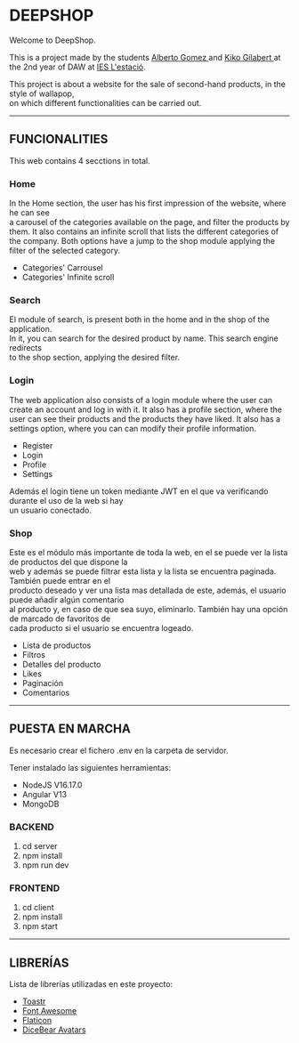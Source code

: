 <h1>DEEPSHOP</h1>

<p style="text-align: justify">Welcome to DeepShop.<br>
  
This is a project made by the students <a href="https://github.com/albertogomezz">Alberto Gomez </a> and  <a href="https://github.com/kikogilabert">Kiko Gilabert </a>  at the 2nd year of DAW  at <a href="https://portal.edu.gva.es/iestacio/">IES L'estació</a>.<br>
  
This project is about a website for the sale of second-hand products, in the style of wallapop,<br> on which different functionalities can be carried out.</p>
<hr>
  
<h2>FUNCIONALITIES</h2>
 
<p>This web contains 4 secctions in total.<p>
  
<h3>Home</h3>
<p>In the Home section, the user has his first impression of the website, where he can see 
<br>a carousel of the categories available on the page, and filter the products by them.
It also contains an infinite scroll that lists the different categories of the company.
Both options have a jump to the shop module applying the filter of the selected category.</p>
<ul>
  <li>Categories' Carrousel</li>
  <li>Categories' Infinite scroll</li>
</ul>

<h3>Search</h3>
<p>El module of search, is present both in the home and in the shop of the application. <br>
  In it, you can search for the desired product by name. This search engine redirects <br>
  to the shop section, applying the desired filter.</p>

<h3>Login</h3>
<p>The web application also consists of a login module where the user can create an account and log in with it. 
  It also has a profile section, where the user can see their products and the products they have liked. 
  It also has a settings option, where you can can modify their profile information.</p>
<ul>
  <li>Register</li>
  <li>Login</li>
  <li>Profile</li>
  <li>Settings</li>
</ul>
<p>Además el login tiene un token mediante JWT en el que va verificando durante el uso de la web si hay<br>
un usuario conectado.</p>
 
<h3>Shop</h3>
<p>Este es el módulo más importante de toda la web, en el se puede ver la lista de productos del que dispone la<br>
web y además se puede filtrar esta lista y la lista se encuentra paginada. También puede entrar en el<br>
producto deseado y ver una lista mas detallada de este, además, el usuario puede añadir algún comentario<br>
al producto y, en caso de que sea suyo, eliminarlo. También hay una opción de marcado de favoritos de<br> cada producto si el usuario se encuentra logeado.</p>
<ul>
  <li>Lista de productos</li>
  <li>Filtros</li>
  <li>Detalles del producto</li>
  <li>Likes</li>
  <li>Paginación</li>
  <li>Comentarios</li>
</ul>

<hr>

<h2>PUESTA EN MARCHA</h2>

<p>Es necesario crear el fichero .env en la carpeta de servidor.</p>
<p>Tener instalado las siguientes herramientas:<br>

- NodeJS V16.17.0<br>
- Angular V13<br>
- MongoDB</p>

<h3>BACKEND</h3>
<ol>
  <li>cd server</li>
  <li>npm install</li>
  <li>npm run dev</li>
</ol>

<h3>FRONTEND</h3>
<ol>
  <li>cd client</li>
  <li>npm install</li>
  <li>npm start</li>
</ol>


<hr>

<h2>LIBRERÍAS</h2>

<p>Lista de librerías utilizadas en este proyecto:</p>

<ul>
  <li><a href="https://codeseven.github.io/toastr/">Toastr</a></li>
  <li><a href="https://fontawesome.com/">Font Awesome</a></li>
  <li><a href="https://www.flaticon.es/">Flaticon</a></li>
  <li><a href="https://avatars.dicebear.com/">DiceBear Avatars</a></li>
</ul>
 
